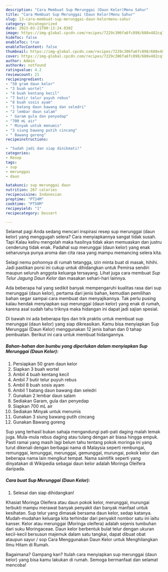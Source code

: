 ```yaml
---
description: "Cara Membuat Sup Merunggai (Daun Kelor)Menu Sahur"
title: "Cara Membuat Sup Merunggai (Daun Kelor)Menu Sahur"
slug: 13-cara-membuat-sup-merunggai-daun-kelormenu-sahur
category: Uncategorized
date: 2023-03-21T00:13:24.030Z
image: https://img-global.cpcdn.com/recipes/7229c306fa6fc898/680x482cq70/sup-merunggai-daun-kelor-foto-resep-utama.jpg
hideToc: false
enableToc: true
enableTocContent: false
thumbnail: https://img-global.cpcdn.com/recipes/7229c306fa6fc898/680x482cq70/sup-merunggai-daun-kelor-foto-resep-utama.jpg
cover: https://img-global.cpcdn.com/recipes/7229c306fa6fc898/680x482cq70/sup-merunggai-daun-kelor-foto-resep-utama.jpg
author: Admin
authorAv: notfound
ratingvalue: 4.2
reviewcount: 21
recipeingredient:
- "50 gram daun kelor"
- "3 buah wortel"
- "4 buah kentang kecil"
- "7 butir telur puyuh rebus"
- "8 buah sosis ayam"
- "1 batang daun bawang dan seledri"
- "2 lembar daun salam"
- " Garam gula dan penyedap"
- "700 mL air"
- " Minyak untuk menumis"
- "3 siung bawang putih cincang"
- " Bawang goreng"
recipeinstructions:

- "Sudah jadi dan siap dinikmati!"
categories:
- Resep
tags:
- sup
- merunggai
- daun

katakunci: sup merunggai daun 
nutrition: 267 calories
recipecuisine: Indonesian
preptime: "PT24M"
cooktime: "PT50M"
recipeyield: "1"
recipecategory: Dessert

---
```



Selamat pagi Anda sedang mencari inspirasi resep sup merunggai (daun kelor) yang menggugah selera? Cara menyiapkannya sangat tidak susah. Tapi Kalau keliru mengolah maka hasilnya tidak akan memuaskan dan justru cenderung tidak enak. Padahal sup merunggai (daun kelor) yang enak seharusnya punya aroma dan cita rasa yang mampu memancing selera kita.


Selagi nemu pohonnya di rumah tetangga, izin minta buat di masak, hihihi. Jadi pastikan porsi ini cukup untuk dihidangkan untuk Pemirsa sendiri maupun seluruh anggota keluarga tersayang. Lihat juga cara membuat *Sup Telur Jagung Daun Kelor* dan masakan sehari-hari lainnya.

Ada beberapa hal yang sedikit banyak mempengaruhi kualitas rasa dari sup merunggai (daun kelor), pertama dari jenis bahan, kemudian pemilihan bahan segar sampai cara membuat dan menyajikannya. Tak perlu pusing kalau hendak menyiapkan sup merunggai (daun kelor) yang enak di rumah, karena asal sudah tahu triknya maka hidangan ini dapat jadi sajian spesial.


Di bawah ini ada beberapa tips dan trik praktis untuk membuat sup merunggai (daun kelor) yang siap dikreasikan. Kamu bisa menyiapkan Sup Merunggai (Daun Kelor) menggunakan 12 jenis bahan dan 0 tahap pembuatan. Berikut ini cara untuk membuat hidangannya.

<!--inarticleads1-->

##### Bahan-bahan dan bumbu yang diperlukan dalam menyiapkan Sup Merunggai (Daun Kelor):

1. Persiapkan 50 gram daun kelor
1. Siapkan 3 buah wortel
1. Ambil 4 buah kentang kecil
1. Ambil 7 butir telur puyuh rebus
1. Ambil 8 buah sosis ayam
1. Ambil 1 batang daun bawang dan seledri
1. Gunakan 2 lembar daun salam
1. Sediakan  Garam, gula dan penyedap
1. Siapkan 700 mL air
1. Sediakan  Minyak untuk menumis
1. Gunakan 3 siung bawang putih cincang
1. Gunakan  Bawang goreng


Sup yang terhasil bukan sahaja mengandungi pati-pati daging malah lemak juga. Mula-mula rebus daging atau tulang dengan air biasa hingga empuk. Pasti ramai yang masih lagi belum tahu tentang pokok moringa ini yang turut dikenali dengan berbagai nama di Malaysia seperti rembungai, remunggai, lemunggai, merunggai, gemunggal, murungai, pokok kelor dan beberapa nama lain mengikut tempat. Nama saintifik seperti yang dinyatakan di Wikipedia sebagai daun kelor adalah Moringa Oleifera daripada. 

<!--inarticleads2-->

##### Cara buat Sup Merunggai (Daun Kelor):


1. Selesai dan siap dihidangkan!

Khasiat Moringa Oleifera atau daun pokok kelor, merunggai, murungai terbukti mampu merawat banyak penyakit dan banyak manfaat untuk kesihatan. Sup telur yang dimasak bersama daun kelor, sedap katanya. Mudah-mudahan keluarga kita terhindar dari penyakit nombor satu ini iaitu kanser. Kelor atau merunggai (Moringa oleifera) adalah sejenis tumbuhan dari suku Moringaceae. Daun kelor berbentuk bulat telur dengan ukuran kecil-kecil bersusun majemuk dalam satu tangkai, dapat dibuat obat ataupun sayur / sop Cara Menggunakan Daun Kelor untuk Menghilangkan Ilmu Hitam di Rumah. 

Bagaimana? Gampang kan? Itulah cara menyiapkan sup merunggai (daun kelor) yang bisa kamu lakukan di rumah. Semoga bermanfaat dan selamat mencoba!
